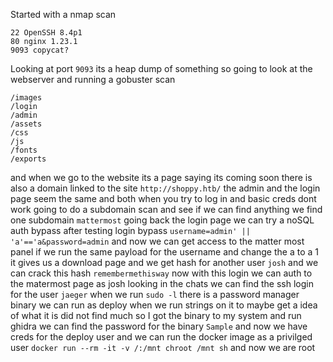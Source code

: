 Started with a nmap scan
```
22 OpenSSH 8.4p1
80 nginx 1.23.1
9093 copycat?
```
Looking at port `9093` its a heap dump of something so going to look at the webserver and running a  gobuster scan
```
/images
/login
/admin
/assets
/css
/js
/fonts
/exports
```
and when we go to the website its a page saying its coming soon there is also a domain linked to the site `http://shoppy.htb/` the admin and the login page seem the same and both when you try to log in and basic creds dont work  going to do a subdomain scan and see if we can find anything we find one subdomain `mattermost` going back the login page we can try a noSQL auth bypass after testing login bypass `username=admin' || 'a'=='a&password=admin` and now we can get access to the matter most panel if we run the same payload for the username and change the a to a 1 it gives us a download page and we get hash for another user `josh` and we can crack this hash `remembermethisway` now with this login we can auth to the matermost page as josh looking in the chats we can find the ssh login for the user `jaeger` when we run `sudo -l` there is a password manager binary we can run as deploy when we run strings on it to maybe get a idea of what it is did not find much so I got the binary to my system and run ghidra we can find the password for the binary `Sample` and now we have creds for the deploy user and we can run the docker image as a privilged user `docker run --rm -it -v /:/mnt chroot /mnt sh` and now we are root